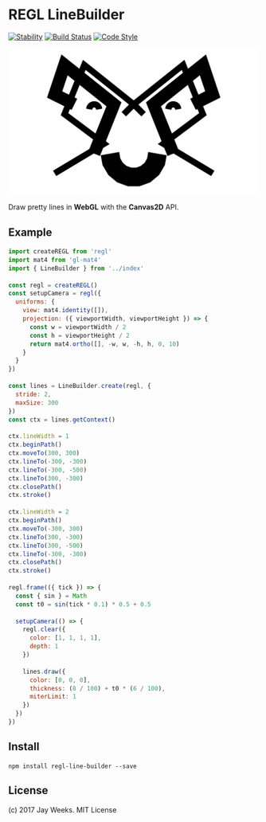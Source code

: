 # REGL LineBuilder

[![Stability][stability-image]][stability-url]
[![Build Status][travis-image]][travis-url]
[![Code Style][style-image]][style-url]

[![Pretty Face](./assets/images/pretty-face.png)](./examples/basic.js)

Draw pretty lines in **WebGL** with the **Canvas2D** API.

## Example

```javascript
import createREGL from 'regl'
import mat4 from 'gl-mat4'
import { LineBuilder } from '../index'

const regl = createREGL()
const setupCamera = regl({
  uniforms: {
    view: mat4.identity([]),
    projection: ({ viewportWidth, viewportHeight }) => {
      const w = viewportWidth / 2
      const h = viewportHeight / 2
      return mat4.ortho([], -w, w, -h, h, 0, 10)
    }
  }
})

const lines = LineBuilder.create(regl, {
  stride: 2,
  maxSize: 300
})
const ctx = lines.getContext()

ctx.lineWidth = 1
ctx.beginPath()
ctx.moveTo(300, 300)
ctx.lineTo(-300, -300)
ctx.lineTo(-300, -500)
ctx.lineTo(300, -300)
ctx.closePath()
ctx.stroke()

ctx.lineWidth = 2
ctx.beginPath()
ctx.moveTo(-300, 300)
ctx.lineTo(300, -300)
ctx.lineTo(300, -500)
ctx.lineTo(-300, -300)
ctx.closePath()
ctx.stroke()

regl.frame(({ tick }) => {
  const { sin } = Math
  const t0 = sin(tick * 0.1) * 0.5 + 0.5

  setupCamera(() => {
    regl.clear({
      color: [1, 1, 1, 1],
      depth: 1
    })

    lines.draw({
      color: [0, 0, 0],
      thickness: (8 / 100) + t0 * (6 / 100),
      miterLimit: 1
    })
  })
})

```

## Install

```
npm install regl-line-builder --save
```

## License
(c) 2017 Jay Weeks. MIT License

[stability-url]: https://nodejs.org/api/documentation.html#documentation_stability_index
[stability-image]: https://img.shields.io/badge/stability-experimental-orange.svg?style=flat-square
[travis-url]: https://travis-ci.org/jpweeks/regl-line-builder
[travis-image]: https://img.shields.io/travis/jpweeks/regl-line-builder/master.svg?style=flat-square
[style-url]: https://standardjs.com
[style-image]: https://img.shields.io/badge/code%20style-standard-brightgreen.svg?style=flat-square
